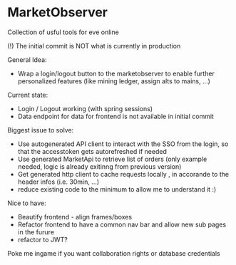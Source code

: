 # MarketObserver
Collection of usful tools for eve online

(!) The initial commit is NOT what is currently in production

General Idea:
- Wrap a login/logout button to the marketobserver to enable further personalized features (like mining ledger, assign alts to mains, ...)

Current state:
- Login / Logout working (with spring sessions)
- Data endpoint for data for frontend is not available in initial commit

Biggest issue to solve:
- Use autogenerated API client to interact with the SSO from the login, so that the accesstoken gets autorefreshed if needed
- Use generated MarketApi to retrieve list of orders (only example needed, logic is already exitinng from previous version)
- Get generated http client to cache requests locally , in accorande to the header infos (i.e. 30min, ...)
- reduce existing code to the minimum to allow me to understand it :)

Nice to have:
- Beautify frontend - align frames/boxes
- Refactor frontend to have a common nav bar and allow new sub pages in the furure
- refactor to JWT?


Poke me ingame if you want collaboration rights or database credentials
